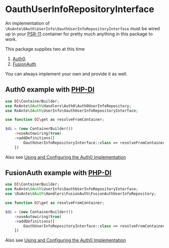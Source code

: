 # OauthUserInfoRepositoryInterface

An implementation of `\RxAnte\OAuth\UserInfo\OauthUserInfoRepositoryInterface` must be wired up in your [PSR-11](https://www.php-fig.org/psr/psr-11/) container for pretty much anything in this package to work.

This package supplies two at this time

1. [Auth0](https://auth0.com).
2. [FusionAuth](https://fusionauth.io)

You can always implement your own and provide it as well.

## Auth0 example with [PHP-DI](https://php-di.org)

```php
use DI\ContainerBuilder;
use RxAnte\OAuth\Handlers\Auth0\Auth0UserInfoRepository;
use RxAnte\OAuth\UserInfo\OauthUserInfoRepositoryInterface;

use function DI\get as resolveFromContainer;

$di = (new ContainerBuilder())
    ->useAutowiring(true)
    ->addDefinitions([
        OauthUserInfoRepositoryInterface::class => resolveFromContainer(Auth0UserInfoRepository::class),
    ])
```

Also see [Using and Configuring the Auth0 Implementation](using-configuring-auth0-implementation.md)

## FusionAuth example with [PHP-DI](https://php-di.org)

```php
use DI\ContainerBuilder;
use RxAnte\OAuth\UserInfo\OauthUserInfoRepositoryInterface;
use \RxAnte\OAuth\Handlers\FusionAuth\FusionAuthUserInfoRepository;

use function DI\get as resolveFromContainer;

$di = (new ContainerBuilder())
    ->useAutowiring(true)
    ->addDefinitions([
        OauthUserInfoRepositoryInterface::class => resolveFromContainer(FusionAuthUserInfoRepository::class),
    ])
```

Also see [Using and Configuring the Auth0 Implementation](using-configuring-fusion-auth-implementation.md)
